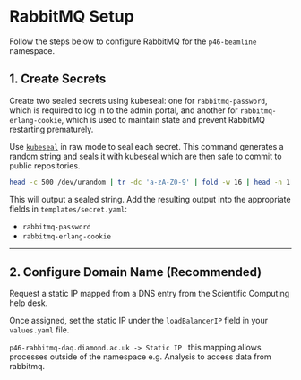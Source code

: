 # RabbitMQ Setup

Follow the steps below to configure RabbitMQ for the `p46-beamline` namespace.

## 1.  Create Secrets

Create two sealed secrets using kubeseal: one for `rabbitmq-password`, which is required to log in to the admin portal, and another for `rabbitmq-erlang-cookie`, which is used to maintain state and prevent RabbitMQ restarting prematurely.

Use [`kubeseal`](https://github.com/bitnami-labs/sealed-secrets?tab=readme-ov-file#raw-mode-experimental) in raw mode to seal each secret.
This command generates a random string and seals it with kubeseal which are then safe to commit to public repositories.

```bash
head -c 500 /dev/urandom | tr -dc 'a-zA-Z0-9' | fold -w 16 | head -n 1 | kubeseal --raw --namespace p46-beamline --name rabbitmq-secrets
```

This will output a sealed string. Add the resulting output into the appropriate fields in `templates/secret.yaml`:
* `rabbitmq-password`
* `rabbitmq-erlang-cookie`

---

## 2. Configure Domain Name (Recommended)

Request a static IP mapped from a DNS entry from the Scientific Computing help desk.

Once assigned, set the static IP under the `loadBalancerIP` field in your `values.yaml` file.

`p46-rabbitmq-daq.diamond.ac.uk -> Static IP ` this mapping allows processes outside of the namespace e.g. Analysis to access data from rabbitmq.
